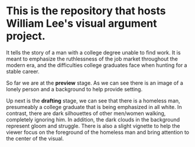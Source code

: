 # This is the repository that hosts William Lee's visual argument project.

It tells the story of a man with a college degree unable to find work. It is meant to emphasize the ruthlessness of the job market throughout the modern era, and the difficulties college graduates face when hunting for a stable career.

So far we are at the **preview** stage. As we can see there is an image of a lonely person and a background to help provide setting.

Up next is the **drafting** stage, we can see that there is a homeless man, presumeably a college graduate that is being emphasized in all white. In contrast, there are dark silhouettes of other men/women walking, completely ignoring him. In addition, the dark clouds in the background represent gloom and struggle. There is also a slight vignette to help the viewer focus on the foreground of the homeless man and bring attention to the center of the visual.
